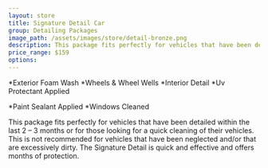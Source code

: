 ```yaml
---
layout: store
title: Signature Detail Car
group: Detailing Packages
image_path: /assets/images/store/detail-bronze.png
description: This package fits perfectly for vehicles that have been detailed within the last 2 – 3 months or for those looking for a quick cleaning of their vehicles.
price_range: $159
options: 
---
```


*Exterior Foam Wash *Wheels & Wheel Wells *Interior Detail *Uv Protectant Applied

*Paint Sealant Applied *Windows Cleaned

This package fits perfectly for vehicles that have been detailed within the last 2 – 3 months or for those looking for a quick cleaning of their vehicles. This is not recommended for vehicles that have been neglected and/or that are excessively dirty. The Signature Detail is quick and effective and offers months of protection.